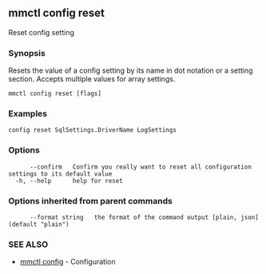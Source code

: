 ## mmctl config reset

Reset config setting

### Synopsis

Resets the value of a config setting by its name in dot notation or a setting section. Accepts multiple values for array settings.

```
mmctl config reset [flags]
```

### Examples

```
config reset SqlSettings.DriverName LogSettings
```

### Options

```
      --confirm   Confirm you really want to reset all configuration settings to its default value
  -h, --help      help for reset
```

### Options inherited from parent commands

```
      --format string   the format of the command output [plain, json] (default "plain")
```

### SEE ALSO

* [mmctl config](mmctl_config.md)	 - Configuration

